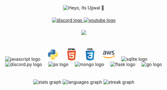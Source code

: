 
<div align = "center">

<img src="https://readme-typing-svg.demolab.com?font=Poppins&pause=1000&duration=4000&color=00ff99&center=true&width=435&repeat=false&lines=%22Hello+there!+%F0%9F%91%8B%F0%9F%8F%BB%22;%22I'm+Ujjwal!%22;%22Welcome+to+my+profile!%22" alt="Heyo, Its Ujjwal 👋" />
</div>

###

<div align="center">
  <a href="https://discord.com/users/1033579545254711336" target="_blank">
    <img src="https://raw.githubusercontent.com/maurodesouza/profile-readme-generator/master/src/assets/icons/social/discord/default.svg" width="130" height="30" alt="discord logo"  />
  </a>
  <a href="https://www.youtube.com/@Discord.CodersHub" target="_blank">
    <img src="https://raw.githubusercontent.com/maurodesouza/profile-readme-generator/master/src/assets/icons/social/youtube/default.svg" width="130" height="30" alt="youtube logo"  />
  </a>
</div>

###

<div align="center">
  <img src="https://profile-counter.glitch.me/UjjwalxD/count.svg?"  />
</div>

###

<br clear="both">

<div align="left">
  <img src="https://cdn.jsdelivr.net/gh/devicons/devicon/icons/javascript/javascript-original.svg" height="40" alt="javascript logo"  />
  <img width="12" />
  <img src="https://raw.githubusercontent.com/devicons/devicon/master/icons/python/python-original.svg" height="40" alt="python logo"  />
  <img width="12" />
  <img src="https://raw.githubusercontent.com/devicons/devicon/master/icons/html5/html5-original-wordmark.svg" height="40" alt="html logo"  />
  <img width="12" />
  <img src="https://raw.githubusercontent.com/devicons/devicon/master/icons/css3/css3-original-wordmark.svg" height="40" alt="css logo"  />
  <img width="12" />
  <img src="https://raw.githubusercontent.com/devicons/devicon/master/icons/amazonwebservices/amazonwebservices-original-wordmark.svg" height="40" alt="aws logo"  />
  <img width="12" />
  <img src="https://img.shields.io/badge/sqlite-%2307405e.svg?style=for-the-badge&logo=sqlite&logoColor=white" height="40" alt="sqlite logo"  />
  <img width="12" />
  <img src="https://cdn.discordapp.com/emojis/1217430565146329108.webp?size=128&quality=lossless" height="40" alt="discord.py logo"  />
  <img width="12" />
  <img src="https://cdn.discordapp.com/emojis/1217431141301223515.webp?size=128&quality=lossless" height="40" alt="ps logo"  />
  <img width="12" />
  <img src="https://cdn.discordapp.com/emojis/1217431324424540173.webp?size=128&quality=lossless" height="40" alt="mongo logo"  />
  <img width="12" />
  <img src="https://cdn.discordapp.com/emojis/1217431616855609344.webp?size=128&quality=lossless" height="40" alt="flask logo"  />
  <img width="12" />
  <img src="https://cdn.discordapp.com/emojis/1217431858128879636.webp?size=128&quality=lossless" height="40" alt="go logo"  />
  <img width="12" />
</div>

###

<div align="center">
  <img src="https://github-readme-stats.vercel.app/api?username=UjjwalxD&hide_title=false&hide_rank=false&show_icons=true&include_all_commits=true&count_private=true&disable_animations=false&theme=rose_pine&locale=en&hide_border=true&order=1" height="150" alt="stats graph"  />
  <img src="https://github-readme-stats.vercel.app/api/top-langs?username=UjjwalxD&locale=en&hide_title=false&layout=compact&card_width=320&langs_count=5&theme=rose_pine&hide_border=true&order=2" height="150" alt="languages graph"  />
  <img src="https://streak-stats.demolab.com?user=UjjwalxD&locale=en&mode=daily&theme=rose_pine&hide_border=true&border_radius=5&order=3" height="150" alt="streak graph"  />
</div>

</div>
